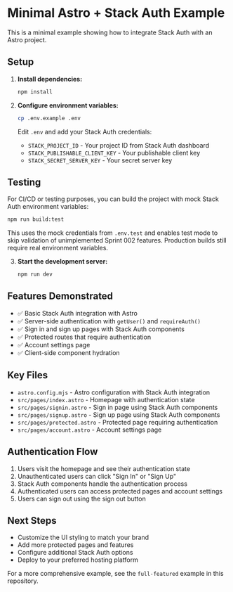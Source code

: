 # Minimal Astro + Stack Auth Example

This is a minimal example showing how to integrate Stack Auth with an Astro project.

## Setup

1. **Install dependencies:**
   ```bash
   npm install
   ```

2. **Configure environment variables:**
   ```bash
   cp .env.example .env
   ```
   
   Edit `.env` and add your Stack Auth credentials:
   - `STACK_PROJECT_ID` - Your project ID from Stack Auth dashboard
   - `STACK_PUBLISHABLE_CLIENT_KEY` - Your publishable client key
   - `STACK_SECRET_SERVER_KEY` - Your secret server key

## Testing

For CI/CD or testing purposes, you can build the project with mock Stack Auth environment variables:

```bash
npm run build:test
```

This uses the mock credentials from `.env.test` and enables test mode to skip validation of unimplemented Sprint 002 features. Production builds still require real environment variables.

3. **Start the development server:**
   ```bash
   npm run dev
   ```

## Features Demonstrated

- ✅ Basic Stack Auth integration with Astro
- ✅ Server-side authentication with `getUser()` and `requireAuth()`
- ✅ Sign in and sign up pages with Stack Auth components
- ✅ Protected routes that require authentication
- ✅ Account settings page
- ✅ Client-side component hydration

## Key Files

- `astro.config.mjs` - Astro configuration with Stack Auth integration
- `src/pages/index.astro` - Homepage with authentication state
- `src/pages/signin.astro` - Sign in page using Stack Auth components
- `src/pages/signup.astro` - Sign up page using Stack Auth components
- `src/pages/protected.astro` - Protected page requiring authentication
- `src/pages/account.astro` - Account settings page

## Authentication Flow

1. Users visit the homepage and see their authentication state
2. Unauthenticated users can click "Sign In" or "Sign Up"
3. Stack Auth components handle the authentication process
4. Authenticated users can access protected pages and account settings
5. Users can sign out using the sign out button

## Next Steps

- Customize the UI styling to match your brand
- Add more protected pages and features
- Configure additional Stack Auth options
- Deploy to your preferred hosting platform

For a more comprehensive example, see the `full-featured` example in this repository.